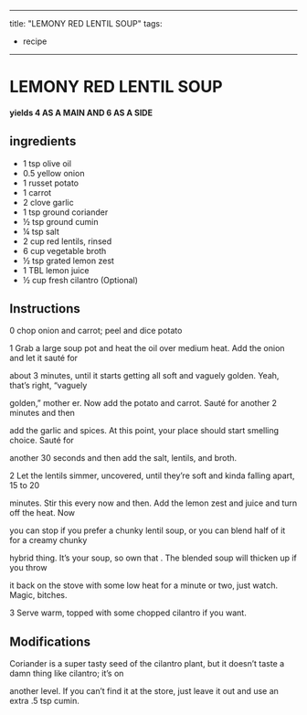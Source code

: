 
---
title: "LEMONY RED LENTIL SOUP"
tags:
  - recipe
---

# LEMONY RED LENTIL SOUP

#### yields  4 AS A MAIN AND 6 AS A SIDE

## ingredients
* 1 tsp olive oil
* 0.5 yellow onion
* 1 russet potato
* 1 carrot
* 2 clove garlic
* 1 tsp ground coriander
* ½ tsp ground cumin
* ¼ tsp salt
* 2 cup red lentils, rinsed
* 6 cup vegetable broth
* ½ tsp grated lemon zest
* 1 TBL lemon juice
* ½ cup fresh cilantro (Optional)



## Instructions
0 chop onion and carrot; peel and dice potato

1 Grab a large soup pot and heat the oil over medium heat. Add the onion and let it sauté for

about 3 minutes, until it starts getting all soft and vaguely golden. Yeah, that’s right, “vaguely

golden,” mother er. Now add the potato and carrot. Sauté for another 2 minutes and then

add the garlic and spices. At this point, your place should start smelling choice. Sauté for

another 30 seconds and then add the salt, lentils, and broth.

2 Let the lentils simmer, uncovered, until they’re soft and kinda falling apart, 15 to 20

minutes. Stir this every now and then. Add the lemon zest and juice and turn off the heat. Now

you can stop if you prefer a chunky lentil soup, or you can blend half of it for a creamy chunky

hybrid thing. It’s your soup, so own that   . The blended soup will thicken up if you throw

it back on the stove with some low heat for a minute or two, just watch. Magic, bitches.

3 Serve warm, topped with some chopped cilantro if you want.



## Modifications
Coriander is a super tasty seed of the cilantro plant, but it doesn’t taste a damn thing like cilantro; it’s on

another level. If you can’t find it at the store, just leave it out and use an extra .5 tsp cumin.




